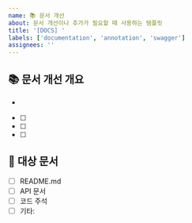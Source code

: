 ```yaml
---
name: 📚 문서 개선
about: 문서 개선이나 추가가 필요할 때 사용하는 템플릿
title: '[DOCS] '
labels: ['documentation', 'annotation', 'swagger']
assignees: ''
---
```


## 📚 문서 개선 개요
<!-- 어떤 문서를 개선하거나 추가하고 싶은지 설명해주세요 -->
- 

- [ ] 
- [ ] 
- [ ] 

## 🎯 대상 문서
<!-- 어떤 문서를 수정할 예정인지 선택해주세요 -->
- [ ] README.md
- [ ] API 문서
- [ ] 코드 주석
- [ ] 기타: 